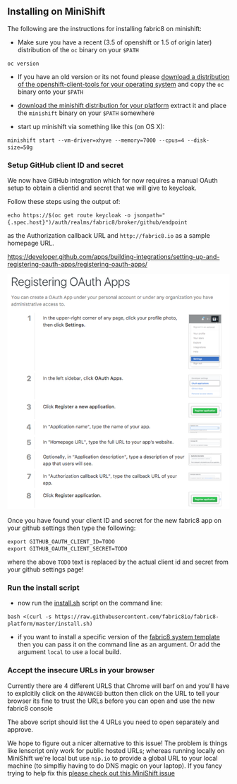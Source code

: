 ## Installing on MiniShift

The following are the instructions for installing fabric8 on minishift:


* Make sure you have a recent (3.5 of openshift or 1.5 of origin later) distribution of the `oc` binary on your `$PATH`
```
oc version
```
* If you have an old version or its not found please [download a distribution of the openshift-client-tools for your operating system](https://github.com/openshift/origin/releases/latest/) and copy the `oc` binary onto your `$PATH`

* [download the minishift distribution for your platform](https://github.com/minishift/minishift/releases) extract it and place the `minishift` binary on your `$PATH` somewhere
* start up minishift via something like this (on OS X):

```
minishift start --vm-driver=xhyve --memory=7000 --cpus=4 --disk-size=50g
```

### Setup GitHub client ID and secret

We now have GitHub integration which for now requires a manual OAuth setup to obtain a clientid and secret that we will give to keycloak. 

Follow these steps using the output of:
```
echo https://$(oc get route keycloak -o jsonpath="{.spec.host}")/auth/realms/fabric8/broker/github/endpoint
```
as the Authorization callback URL and `http://fabric8.io` as a sample homepage URL.

https://developer.github.com/apps/building-integrations/setting-up-and-registering-oauth-apps/registering-oauth-apps/

![Register OAuth App](./images/register-oauth.png)


Once you have found your client ID and secret for the new fabric8 app on your github settings then type the following:

```
export GITHUB_OAUTH_CLIENT_ID=TODO
export GITHUB_OAUTH_CLIENT_SECRET=TODO
```

where the above `TODO` text is replaced by the actual client id and secret from your github settings page!

### Run the install script

* now run the [install.sh](https://github.com/fabric8io/fabric8-platform/blob/master/install.sh) script on the command line:

```
bash <(curl -s https://raw.githubusercontent.com/fabric8io/fabric8-platform/master/install.sh)
```

* if you want to install a specific version of the [fabric8 system template](http://central.maven.org/maven2/io/fabric8/platform/packages/fabric8-system/) then you can pass it on the command line as an argument. Or add the argument `local` to use a local build.


### Accept the insecure URLs in your browser

Currently there are 4 different URLS that Chrome will barf on and you'll have to explcitily click on the `ADVANCED` button then click on the URL to tell your browser its fine to trust the URLs before you can open and use the new fabric8 console

The above script should list the 4 URLs you need to open separately and approve.

We hope to figure out a nicer alternative to this issue! The problem is things like lenscript only work for public hosted URLs; whereas running locally on MiniShift we're local but use `nip.io` to provide a global URL to your local machine (to simplfiy having to do DNS magic on your laptop). If you fancy trying to help fix this [please check out this MiniShift issue](https://github.com/minishift/minishift/issues/1031)
